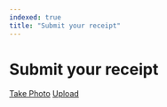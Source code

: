 ```yaml
---
indexed: true
title: "Submit your receipt"
---
```


# Submit your receipt

<a class="button button--primary button--full-width-on-mobile" href="/ocr-experiment/capture-photo.html">Take Photo</a>
<a class="button button--primary button--full-width-on-mobile" href="/ocr-experiment/capture-photo.html">Upload</a>
